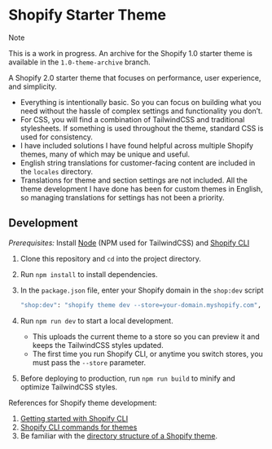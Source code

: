 # Shopify Starter Theme

> [!NOTE]
> This is a work in progress. An archive for the Shopify 1.0 starter theme is available in the `1.0-theme-archive` branch.

A Shopify 2.0 starter theme that focuses on performance, user experience, and simplicity.

- Everything is intentionally basic. So you can focus on building what you need without the hassle of complex settings and functionality you don’t.
- For CSS, you will find a combination of TailwindCSS and traditional stylesheets. If something is used throughout the theme, standard CSS is used for consistency.
- I have included solutions I have found helpful across multiple Shopify themes, many of which may be unique and useful.
- English string translations for customer-facing content are included in the `locales` directory.
- Translations for theme and section settings are not included. All the theme development I have done has been for custom themes in English, so managing translations for settings has not been a priority.

## Development

*Prerequisites:* Install [Node](https://nodejs.org) (NPM used for TailwindCSS) and [Shopify CLI](https://shopify.dev/themes/tools/cli/installation)

1. Clone this repository and `cd` into the project directory.

2. Run `npm install` to install dependencies.

3. In the `package.json` file, enter your Shopify domain in the `shop:dev` script

      ```bash
      "shop:dev": "shopify theme dev --store=your-domain.myshopify.com",
      ```

4. Run `npm run dev` to start a local development.

      - This uploads the current theme to a store so you can preview it and keeps the TailwindCSS styles updated.
      - The first time you run Shopify CLI, or anytime you switch stores, you must pass the `--store` parameter.

5.  Before deploying to production, run `npm run build` to minify and optimize TailwindCSS styles.

References for Shopify theme development:

1. [Getting started with Shopify CLI](https://shopify.dev/themes/tools/cli/getting-started)
2. [Shopify CLI commands for themes](https://shopify.dev/themes/tools/cli/commands)
3. Be familiar with the [directory structure of a Shopify theme](https://shopify.dev/themes/architecture#directory-structure-and-component-types).

